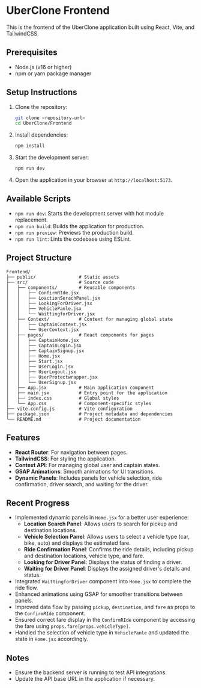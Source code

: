 # UberClone Frontend

This is the frontend of the UberClone application built using React, Vite, and TailwindCSS.

## Prerequisites

- Node.js (v16 or higher)
- npm or yarn package manager

## Setup Instructions

1. Clone the repository:
   ```bash
   git clone <repository-url>
   cd UberClone/Frontend
   ```

2. Install dependencies:
   ```bash
   npm install
   ```

3. Start the development server:
   ```bash
   npm run dev
   ```

4. Open the application in your browser at `http://localhost:5173`.

## Available Scripts

- `npm run dev`: Starts the development server with hot module replacement.
- `npm run build`: Builds the application for production.
- `npm run preview`: Previews the production build.
- `npm run lint`: Lints the codebase using ESLint.

## Project Structure

```
Frontend/
├── public/                # Static assets
├── src/                   # Source code
│   ├── components/        # Reusable components
│   │   ├── ConfirmRIde.jsx
│   │   ├── LoactionSerachPanel.jsx
│   │   ├── LookingForDriver.jsx
│   │   ├── VehiclePanle.jsx
│   │   └── WaittingforDriver.jsx
│   ├── Context/           # Context for managing global state
│   │   ├── CaptainContext.jsx
│   │   └── UserContext.jsx
│   ├── pages/             # React components for pages
│   │   ├── CaptainHome.jsx
│   │   ├── CaptainLogin.jsx
│   │   ├── CaptainSignup.jsx
│   │   ├── Home.jsx
│   │   ├── Start.jsx
│   │   ├── UserLogin.jsx
│   │   ├── UserLogout.jsx
│   │   ├── UserProtectwrapper.jsx
│   │   └── UserSignup.jsx
│   ├── App.jsx            # Main application component
│   ├── main.jsx           # Entry point for the application
│   ├── index.css          # Global styles
│   └── App.css            # Component-specific styles
├── vite.config.js         # Vite configuration
├── package.json           # Project metadata and dependencies
└── README.md              # Project documentation
```

## Features

- **React Router**: For navigation between pages.
- **TailwindCSS**: For styling the application.
- **Context API**: For managing global user and captain states.
- **GSAP Animations**: Smooth animations for UI transitions.
- **Dynamic Panels**: Includes panels for vehicle selection, ride confirmation, driver search, and waiting for the driver.

## Recent Progress

- Implemented dynamic panels in `Home.jsx` for a better user experience:
  - **Location Search Panel**: Allows users to search for pickup and destination locations.
  - **Vehicle Selection Panel**: Allows users to select a vehicle type (car, bike, auto) and displays the estimated fare.
  - **Ride Confirmation Panel**: Confirms the ride details, including pickup and destination locations, vehicle type, and fare.
  - **Looking for Driver Panel**: Displays the status of finding a driver.
  - **Waiting for Driver Panel**: Displays the assigned driver's details and status.
- Integrated `WaittingforDriver` component into `Home.jsx` to complete the ride flow.
- Enhanced animations using GSAP for smoother transitions between panels.
- Improved data flow by passing `pickup`, `destination`, and `fare` as props to the `ConfirmRIde` component.
- Ensured correct fare display in the `ConfirmRIde` component by accessing the fare using `props.fare[props.vehicleType]`.
- Handled the selection of vehicle type in `VehiclePanle` and updated the state in `Home.jsx` accordingly.

## Notes

- Ensure the backend server is running to test API integrations.
- Update the API base URL in the application if necessary.
